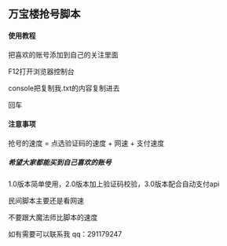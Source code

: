 ## 万宝楼抢号脚本

#### 使用教程

把喜欢的账号添加到自己的关注里面

F12打开浏览器控制台

console把复制我.txt的内容复制进去

回车

#### 注意事项

抢号的速度 = 点选验证码的速度 + 网速 + 支付速度



##### 希望大家都能买到自己喜欢的账号

1.0版本简单使用，2.0版本加上验证码校验，3.0版本配合自动支付api

民间脚本主要还是看网速

不要跟大魔法师比脚本的速度

如有需要可以联系我 qq：291179247
